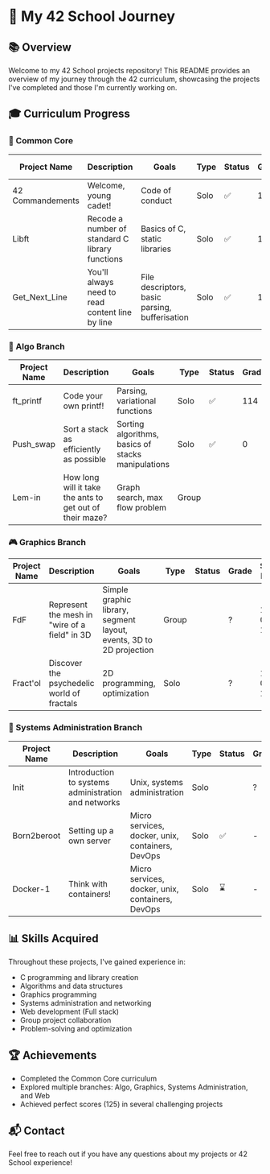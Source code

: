 # 🚀 My 42 School Journey

## 📚 Overview

Welcome to my 42 School projects repository! This README provides an overview of my journey through the 42 curriculum, showcasing the projects I've completed and those I'm currently working on.

## 🎓 Curriculum Progress

### 🏁 Common Core

| Project Name | Description | Goals | Type | Status | Grade | Start Date | End Date |
|--------------|-------------|-------|------|--------|-------|------------|----------|
| 42 Commandements | Welcome, young cadet! | Code of conduct | Solo | ✅ | 100 | 18-11-05 | 18-11-05 |
| Libft | Recode a number of standard C library functions | Basics of C, static libraries | Solo | ✅ | 124 | 18-11-06 | 18-11-19 |
| Get_Next_Line | You'll always need to read content line by line | File descriptors, basic parsing, bufferisation | Solo | ✅ | 105 | 1-12-19 | 11-12-24 |

### 🔱 Algo Branch

| Project Name | Description | Goals | Type | Status | Grade | Start Date | End Date |
|--------------|-------------|-------|------|--------|-------|------------|----------|
| ft_printf | Code your own printf! | Parsing, variational functions | Solo | ✅ | 114 | 18-11-30 | 18-12-23 |
| Push_swap | Sort a stack as efficiently as possible | Sorting algorithms, basics of stacks manipulations | Solo | ✅ | 0 | 18-12-27 | 19-02-11 |
| Lem-in | How long will it take the ants to get out of their maze? | Graph search, max flow problem | Group |  |  | 19-03-06 | 19-04-29 |

### 🎮 Graphics Branch

| Project Name | Description | Goals | Type | Status | Grade | Start Date | End Date |
|--------------|-------------|-------|------|--------|-------|------------|----------|
| FdF | Represent the mesh in "wire of a field" in 3D | Simple graphic library, segment layout, events, 3D to 2D projection | Group |  | ? | 19-01-17 | 19-02-14 |
| Fract'ol | Discover the psychedelic world of fractals | 2D programming, optimization | Solo |  | ? | 19-02-14 | 19-03-04 |

### 🔐 Systems Administration Branch

| Project Name | Description | Goals | Type | Status | Grade | Start Date | End Date |
|--------------|-------------|-------|------|--------|-------|------------|----------|
| Init | Introduction to systems administration and networks | Unix, systems administration | Solo |  | ? | 18-12-13 | 18-12-22 |
| Born2beroot | Setting up a own server | Micro services, docker, unix, containers, DevOps | Solo | ✅ | - | - | - |
| Docker-1 | Think with containers! | Micro services, docker, unix, containers, DevOps | Solo | ⌛ | - | - | - |

## 📊 Skills Acquired

Throughout these projects, I've gained experience in:

- C programming and library creation
- Algorithms and data structures
- Graphics programming
- Systems administration and networking
- Web development (Full stack)
- Group project collaboration
- Problem-solving and optimization

## 🏆 Achievements

- Completed the Common Core curriculum
- Explored multiple branches: Algo, Graphics, Systems Administration, and Web
- Achieved perfect scores (125) in several challenging projects

## 📬 Contact

Feel free to reach out if you have any questions about my projects or 42 School experience!


